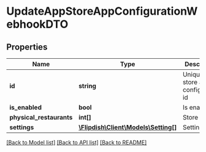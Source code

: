 # UpdateAppStoreAppConfigurationWebhookDTO

## Properties
Name | Type | Description | Notes
------------ | ------------- | ------------- | -------------
**id** | **string** | Unique App store app configuration id | 
**is_enabled** | **bool** | Is enabled | 
**physical_restaurants** | **int[]** | Store id&#39;s | [optional] 
**settings** | [**\Flipdish\\Client\Models\Setting[]**](Setting.md) | Settings | [optional] 

[[Back to Model list]](../README.md#documentation-for-models) [[Back to API list]](../README.md#documentation-for-api-endpoints) [[Back to README]](../README.md)


